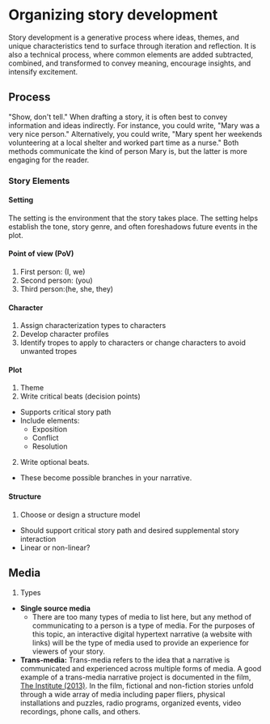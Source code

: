# Organizing story development

Story development is a generative process where ideas, themes, and unique characteristics tend to surface through iteration and reflection. It is also a technical process, where common elements are added subtracted, combined, and transformed to convey meaning, encourage insights, and intensify excitement.

## Process

"Show, don't tell." When drafting a story, it is often best to convey information and ideas indirectly. For instance, you could write, "Mary was a very nice person." Alternatively, you could write, "Mary spent her weekends volunteering at a local shelter and worked part time as a nurse." Both methods communicate the kind of person Mary is, but the latter is more engaging for the reader.

### Story Elements

#### Setting

The setting is the environment that the story takes place. The setting helps establish the tone, story genre, and often foreshadows future events in the plot.

#### Point of view (PoV)

1. First person: (I, we)
2. Second person: (you)
3. Third person:(he, she, they)

#### Character

1. Assign characterization types to characters
2. Develop character profiles
3. Identify tropes to apply to characters or change characters to avoid unwanted tropes

#### Plot

1. Theme
2. Write critical beats (decision points)
  - Supports critical story path
  - Include elements:
    - Exposition
    - Conflict
    - Resolution 
2. Write optional beats.
  -  These become possible branches in your narrative.


#### Structure

1. Choose or design a structure model
  - Should support critical story path and desired supplemental story interaction
  - Linear or non-linear?

## Media
1. Types
  - **Single source media**
    - There are too many types of media to list here, but any method of communicating to a person is a type of media. For the purposes of this topic, an interactive digital hypertext narrative (a website with links) will be the type of media used to provide an experience for viewers of your story.
  - **Trans-media:** Trans-media refers to the idea that a narrative is communicated and experienced across multiple forms of media. A good example of a trans-media narrative project is documented in the film, [The Institute (2013)](http://www.theinstitutemovie.com). In the film, fictional and non-fiction stories unfold through a wide array of media including paper fliers, physical installations and puzzles, radio programs, organized events, video recordings, phone calls, and others.